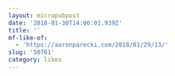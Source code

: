 ```yaml
---
layout: micropubpost
date: '2018-01-30T14:06:01.939Z'
title: ''
mf-like-of:
  - 'https://aaronparecki.com/2018/01/29/13/'
slug: '50761'
category: likes
---
```

